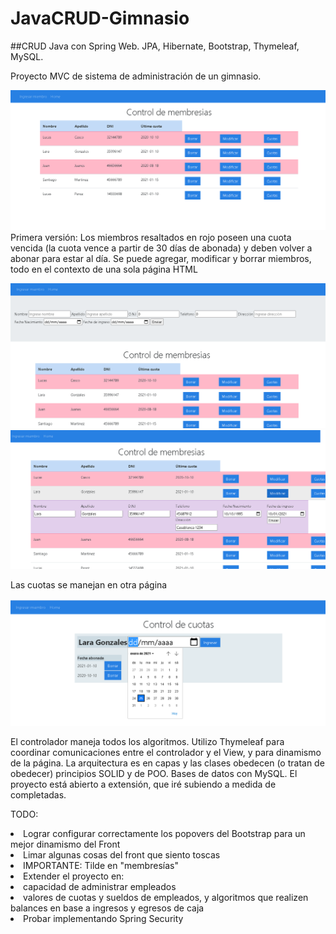 # JavaCRUD-Gimnasio
##CRUD Java con Spring Web. JPA, Hibernate, Bootstrap, Thymeleaf, MySQL.

Proyecto MVC de sistema de administración de un gimnasio.

![Front](https://github.com/SJMartinez/JavaCRUD-Gimnasio/blob/main/Gym/front.png)
Primera versión:
Los miembros resaltados en rojo poseen una cuota vencida (la cuota vence a partir de 30 días de abonada) y deben volver a abonar para estar al día.
Se puede agregar, modificar y borrar miembros, todo en el contexto de una sola página HTML

![Front](https://github.com/SJMartinez/JavaCRUD-Gimnasio/blob/main/Gym/front2.png)
![Front](https://github.com/SJMartinez/JavaCRUD-Gimnasio/blob/main/Gym/front3.png)

Las cuotas se manejan en otra página

![Front](https://github.com/SJMartinez/JavaCRUD-Gimnasio/blob/main/Gym/front4.png)

El controlador maneja todos los algoritmos. Utilizo Thymeleaf para coordinar comunicaciones entre el controlador y el View, y para dinamismo de la página.
La arquitectura es en capas y las clases obedecen (o tratan de obedecer) principios SOLID y de POO.
Bases de datos con MySQL.
El proyecto está abierto a extensión, que iré subiendo a medida de completadas.

TODO:

<li>Lograr configurar correctamente los popovers del Bootstrap para un mejor dinamismo del Front</li>
<li>Limar algunas cosas del front que siento toscas</li>
<li>IMPORTANTE: Tilde en "membresías"</li>
<li>Extender el proyecto en:</li>
<li>capacidad de administrar empleados</li>
<li>valores de cuotas y sueldos de empleados, y algoritmos que realizen balances en base a ingresos y egresos de caja</li>
<li>Probar implementando Spring Security</li>
